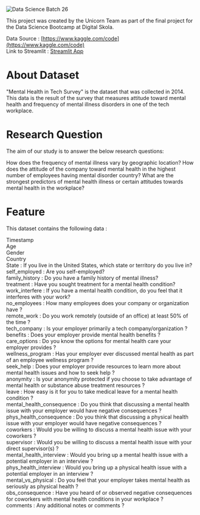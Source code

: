 ![Data Science Batch 26](images/DS.png)

This project was created by the Unicorn Team as part of the final project for the Data Science Bootcamp at Digital Skola.

Data Source : [https://www.kaggle.com/code](https://www.kaggle.com/code) <br>
Link to Streamlit : [Streamlit App](https://digitalskola-unicorn.streamlit.app/)

# About Dataset
"Mental Health in Tech Survey" is the dataset that was collected in 2014. This data is the result of the survey that measures attitude toward mental health and frequency of mental illness disorders in one of the tech workplace.

# Research Question
The aim of our study is to answer the below research questions:

How does the frequency of mental illness vary by geographic location?
How does the attitude of the company toward mental health in the highest number of employees having mental disorder country?
What are the strongest predictors of mental health illness or certain attitudes towards mental health in the workplace?

# Feature
This dataset contains the following data :

Timestamp <br>
Age <br>
Gender <br>
Country <br>
State : If you live in the United States, which state or territory do you live in? <br>
self_employed : Are you self-employed? <br>
family_history : Do you have a family history of mental illness? <br>
treatment : Have you sought treatment for a mental health condition? <br>
work_interfere : If you have a mental health condition, do you feel that it interferes with your work? <br>
no_employees : How many employees does your company or organization have ? <br>
remote_work : Do you work remotely (outside of an office) at least 50% of the time ? <br>
tech_company : Is your employer primarily a tech company/organization ? <br>
benefits : Does your employer provide mental health benefits ? <br>
care_options : Do you know the options for mental health care your employer provides ? <br>
wellness_program : Has your employer ever discussed mental health as part of an employee wellness program ? <br>
seek_help : Does your employer provide resources to learn more about mental health issues and how to seek help ? <br>
anonymity : Is your anonymity protected if you choose to take advantage of mental health or substance abuse treatment resources ? <br>
leave : How easy is it for you to take medical leave for a mental health condition ? <br>
mental_health_consequence : Do you think that discussing a mental health issue with your employer would have negative consequences ? <br>
phys_health_consequence : Do you think that discussing a physical health issue with your employer would have negative consequences ? <br>
coworkers : Would you be willing to discuss a mental health issue with your coworkers ? <br>
supervisor : Would you be willing to discuss a mental health issue with your direct supervisor(s) ? <br>
mental_health_interview : Would you bring up a mental health issue with a potential employer in an interview ? <br>
phys_health_interview : Would you bring up a physical health issue with a potential employer in an interview ? <br>
mental_vs_physical : Do you feel that your employer takes mental health as seriously as physical health ? <br>
obs_consequence : Have you heard of or observed negative consequences for coworkers with mental health conditions in your workplace ? <br>
comments : Any additional notes or comments ? <br>
